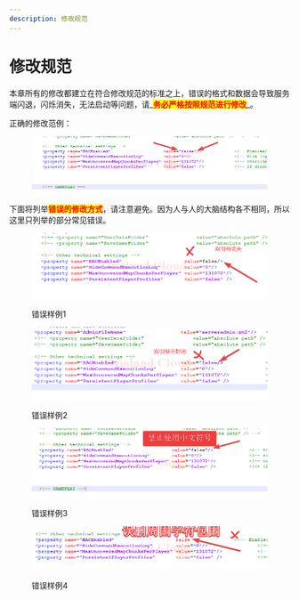 ```yaml
---
description: 修改规范
---
```


# 修改规范

本章所有的修改都建立在符合修改规范的标准之上，错误的格式和数据会导致服务端闪退，闪烁消失，无法启动等问题，请_<mark style="color:red;">**务必严格按照规范进行修改**</mark>_。

正确的修改范例：

<figure><img src="../../../../.gitbook/assets/notepad++_QE9nCCfvGt.png" alt=""><figcaption></figcaption></figure>

下面将列举<mark style="color:red;">**错误的修改方式**</mark>，请注意避免。因为人与人的大脑结构各不相同，所以这里只列举的部分常见错误。

<figure><img src="../../../../.gitbook/assets/image (3) (1) (1) (1) (1).png" alt=""><figcaption><p>错误样例1</p></figcaption></figure>

<figure><img src="../../../../.gitbook/assets/image (2) (1) (1) (1) (1) (1) (1) (1).png" alt=""><figcaption><p>错误样例2</p></figcaption></figure>

<figure><img src="../../../../.gitbook/assets/notepad++_31TQcWTObF.png" alt=""><figcaption><p>错误样例3</p></figcaption></figure>

<figure><img src="../../../../.gitbook/assets/notepad++_wchis3EEmy.png" alt=""><figcaption><p>错误样例4</p></figcaption></figure>
